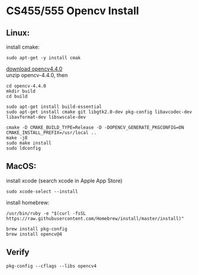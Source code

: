 # CS455/555 Opencv Install

## Linux:
install cmake: 
```
sudo apt-get -y install cmak
```
[download opencv4.4.0](https://sourceforge.net/projects/opencvlibrary/files/4.4.0/OpenCV%204.4.0.zip/download)  
unzip opencv-4.4.0, then
```
cd opencv-4.4.0
mkdir build 
cd build
```
```
sudo apt-get install build-essential
sudo apt-get install cmake git libgtk2.0-dev pkg-config libavcodec-dev libavformat-dev libswscale-dev
```

```
cmake -D CMAKE_BUILD_TYPE=Release -D -DOPENCV_GENERATE_PKGCONFIG=ON CMAKE_INSTALL_PREFIX=/usr/local ..
make -j8
sudo make install
sudo ldconfig
```
## MacOS:
install xcode (search xcode in Apple App Store)
```
sudo xcode-select --install
```
install homebrew: 
```
/usr/bin/ruby -e "$(curl -fsSL https://raw.githubusercontent.com/Homebrew/install/master/install)"
```
```
brew install pkg-config
brew install opencv@4
```

## Verify
```
pkg-config --cflags --libs opencv4
```


